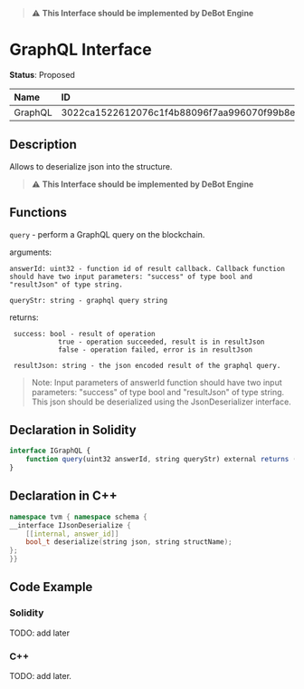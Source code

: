 > :warning: **This Interface should be implemented by DeBot Engine**
# GraphQL Interface
**Status**: Proposed

| Name      		| ID                                                                |
| :--------------------	| :---------------------------------------------------------------- |
| GraphQL       | 3022ca1522612076c1f4b88096f7aa996070f99b8efdfc0d911ee874cf922bbd  |

## Description

Allows to deserialize json into the structure.
> :warning: **This Interface should be implemented by DeBot Engine**
## Functions

`query` - perform a GraphQL query on the blockchain.

arguments: 

    answerId: uint32 - function id of result callback. Callback function should have two input parameters: "success" of type bool and "resultJson" of type string.

    queryStr: string - graphql query string

returns: 

     success: bool - result of operation
				true - operation succeeded, result is in resultJson
				false - operation failed, error is in resultJson

     resultJson: string - the json encoded result of the graphql query.

>Note: Input parameters of answerId function should have two input parameters: "success" of type bool and "resultJson" of type string. This json should be deserialized using the JsonDeserializer interface.

## Declaration in Solidity

```jsx
interface IGraphQL {
    function query(uint32 answerId, string queryStr) external returns (bool success, string resultJson);
}
```

## Declaration in C++

```cpp
namespace tvm { namespace schema {
__interface IJsonDeserialize {
	[[internal, answer_id]]
	bool_t deserialize(string json, string structName);
};
}}
```

## Code Example

### Solidity

TODO: add later
### C++

TODO: add later.

